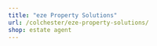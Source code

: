 ```yaml
---
title: "eze Property Solutions"
url: /colchester/eze-property-solutions/
shop: estate agent
---
```

